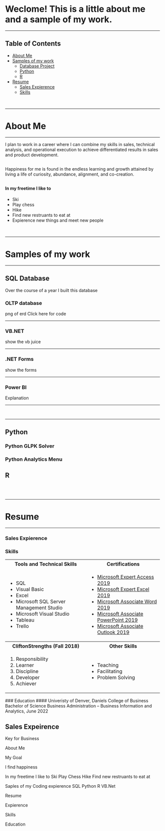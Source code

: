 <a name="top"></a>


# Weclome! This is a little about me and a sample of my work.
<hr>

## Table of Contents<a id="Top"></a>


* [About Me](#1)
* [Samples of my work](#2)<br>
  * [Database Project](#2.1)<br>
  * [Python](#2.2)<br>
  * [R](#2.3)<br>
* [Resume](#3)<br>
    * [Sales Expierence](#3.1)<br>
    * [Skills](#3.2)<br>
  
<br>
<hr>

# About Me<a id=1></a>
<hr>

I plan to work in a career where I can combine my skills in sales, technical analysis, and operational execution to achieve differentiated results in sales and product development.
## 
Happiness for me is found in the endless learning and growth attained by living a life of curiosity, abundance, alignment, and co-creation.
## 
#### In my freetime I like to
* Ski 
* Play chess
* Hike
* Find new restruants to eat at
* Expierence new things and meet new people

<br>
<hr>

# Samples of my work<a id=2></a>
<hr>

## SQL Database<a id=2.1></a>
Over the course of a year I built this database
### OLTP database
png of erd 
Click here for code 

<hr>

### VB.NET
show the vb juice

<hr>

### .NET Forms
show the forms

<hr>

### Power BI 
Explanation

<hr>
<br>
<hr>

## Python<a id=2.2></a>
### Python GLPK Solver
### Python Analytics Menu
## R<a id=2.3></a>


<br>
<br>
<hr>

# Resume <a id=3></a>
<hr>

### Sales Expierence <a id=3.1></a>



### Skills <a id=3.2></a>
<table>
  <tr>
    <th>Tools and Technical Skills</th>
    <th>Certifications</th>
  </tr>
  <tr>
    <td>
     <ul>
        <li>SQL</li>
        <li>Visual Basic</li>
        <li>Excel</li>
        <li>Microsoft SQL Server Management Studio</li>
        <li>Microsoft Visual Studio</li>
        <li>Tableau</li>
        <li>Trello</li>
      </ul>
    </td>
    <td>
     <ul>
        <li><a href = "https://www.credly.com/badges/e654fce3-19be-40b3-9347-228eea2ce3a1/public_url">Microsoft Expert Access 2019</a></li>
        <li><a href = "https://www.credly.com/badges/23f6c6da-fbcd-4a01-bedc-2f9ca4e5a540/public_url">Microsoft Expert Excel 2019</a></li>
        <li><a href = "https://www.credly.com/badges/cc990015-1ddf-42e1-8924-71b24d236c37/public_url">Microsoft Associate Word 2019</a></li>
        <li><a href = "https://www.credly.com/badges/e1f089c5-e148-4a30-9dc3-b6551e873dd8/public_url">Microsoft Associate PowerPoint 2019</a></li>
       <li><a href = "https://www.credly.com/badges/7204aaa1-f592-4582-bc1c-7444f5d49cba/public_url">Microsoft Associate Outlook 2019</a></li>
      </ul>
    </td>
  </tr>
  <tr>
    <th>CliftonStrengths (Fall 2018)</th>
    <th>Other Skills</th>
 </tr>
 <tr>
   <td>
     <ol>
        <li>Responsibility</li>
        <li>Learner</li>
        <li>Discipline</li>
        <li>Developer</li>
        <li>Achiever</li>
     </ol>
   </td>
   <td>
     <ul>
        <li>Teaching</li>
        <li>Facilitating</li>
       <li>Problem Solving</li>
     </ul>
   </td>
 </tr>
</table>
### Education
####  Univeristy of Denver, Daniels College of Business
Bachelor of Science Business Administration – Business Information and Analytics, June 2022


















## Sales Expeirence

Key for Business 






About Me 

My Goal

I find happiness

In my freetime I like to
    Ski 
    Play Chess
    Hike
    Find new restruants to eat at

Saples of my Coding expierence 
    SQL
    Python
    R
    VB.Net

Resume 


Expierence 

Skills 

Education
